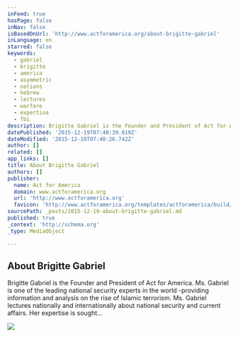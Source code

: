 ```yaml
---
inFeed: true
hasPage: false
inNav: false
isBasedOnUrl: 'http://www.actforamerica.org/about-brigitte-gabriel'
inLanguage: en
starred: false
keywords:
  - gabriel
  - brigitte
  - america
  - asymmetric
  - nations
  - hebrew
  - lectures
  - warfare
  - expertise
  - fbi
description: Brigitte Gabriel is the Founder and President of Act for America. Ms. Gabriel is one of the leading national security experts in the world -providing information and analysis on the rise of Islamic terrorism. Ms. Gabriel lectures nationally and internationally about national security and current affairs. Her expertise is sought...
datePublished: '2015-12-19T07:40:39.019Z'
dateModified: '2015-12-19T07:40:26.742Z'
author: []
related: []
app_links: []
title: About Brigitte Gabriel
authors: []
publisher:
  name: Act for America
  domain: www.actforamerica.org
  url: 'http://www.actforamerica.org'
  favicon: 'http://www.actforamerica.org/templates/actforamerica/build/img/favicon.png'
sourcePath: _posts/2015-12-19-about-brigitte-gabriel.md
published: true
_context: 'http://schema.org'
_type: MediaObject

---
```

<article style=""><h1>About Brigitte Gabriel</h1><p>Brigitte Gabriel is the Founder and President of Act for America. Ms. Gabriel is one of the leading national security experts in the world -providing information and analysis on the rise of Islamic terrorism. Ms. Gabriel lectures nationally and internationally about national security and current affairs. Her expertise is sought...</p><img src="https://s3-us-west-2.amazonaws.com/the-grid-img/p/22a243b02f62de0947891af8694ce12ad315b2ee.jpg" /></article>